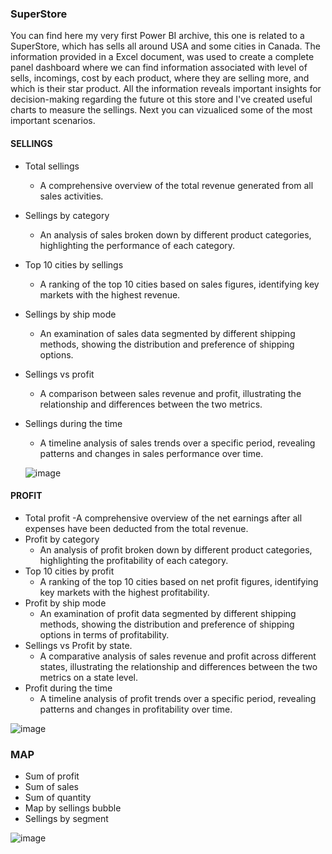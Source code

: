 ### SuperStore 

You can find here my very first Power BI archive, this one is related to a SuperStore, which has sells all around USA and some cities in Canada. The information provided in a
Excel document, was used to create a complete panel dashboard where we can find information associated with level of sells, incomings, cost by each product, where they are selling more, 
and which is their star product. 
All the information reveals important insights for decision-making regarding the future ot this store and I've created useful charts to measure the sellings. Next you can vizualiced some of 
the most important scenarios.

#### SELLINGS
- Total sellings
    - A comprehensive overview of the total revenue generated from all sales activities.
- Sellings by category
    - An analysis of sales broken down by different product categories, highlighting the performance of each category.
- Top 10 cities by sellings
    - A ranking of the top 10 cities based on sales figures, identifying key markets with the highest revenue.
- Sellings by ship mode
    - An examination of sales data segmented by different shipping methods, showing the distribution and preference of shipping options.
- Sellings vs profit
    - A comparison between sales revenue and profit, illustrating the relationship and differences between the two metrics.
- Sellings during the time
    - A timeline analysis of sales trends over a specific period, revealing patterns and changes in sales performance over time.
  
  ![image](https://github.com/user-attachments/assets/80911874-5fce-4973-97b1-45896e612a31)

#### PROFIT
- Total profit
    -A comprehensive overview of the net earnings after all expenses have been deducted from the total revenue.
- Profit by category
    - An analysis of profit broken down by different product categories, highlighting the profitability of each category.
- Top 10 cities by profit
    - A ranking of the top 10 cities based on net profit figures, identifying key markets with the highest profitability.
- Profit by ship mode
    - An examination of profit data segmented by different shipping methods, showing the distribution and preference of shipping options in terms of profitability.
- Sellings vs Profit by state.
    - A comparative analysis of sales revenue and profit across different states, illustrating the relationship and differences between the two metrics on a state level.
- Profit during the time
    - A timeline analysis of profit trends over a specific period, revealing patterns and changes in profitability over time.

![image](https://github.com/user-attachments/assets/430ae3ef-ae5d-425b-9487-37e59a8c68a3)

### MAP
- Sum of profit
- Sum of sales
- Sum of quantity
- Map by sellings bubble
- Sellings by segment

![image](https://github.com/user-attachments/assets/aa31341d-8fc7-4446-940e-c6446ae47c17)
